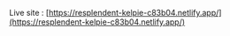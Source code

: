 Live site : [https://resplendent-kelpie-c83b04.netlify.app/](https://resplendent-kelpie-c83b04.netlify.app/)
